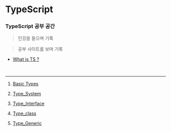 # TypeScript

### TypeScript 공부 공간  


> 인강을 들으며 기록

> 공부 사이트를 보며 기록

- [What is TS ?](https://github.com/KIMHUEMANG/MyTIL/blob/master/Front-End/TypeScript.md)
  
  <br>
  
---

1. [Basic Types](https://github.com/KIMHUEMANG/Study_TypeScript/tree/main/TypeScript_Essentials)


2. [Type_System](https://github.com/KIMHUEMANG/Study_TypeScript/tree/main/Type_System)
3. [Type_Interface](https://github.com/KIMHUEMANG/Study_TypeScript/tree/main/Interface)
4. [Type_class](https://github.com/KIMHUEMANG/Study_TypeScript/tree/main/class)
5. [Type_Generic](https://github.com/KIMHUEMANG/Study_TypeScript/tree/main/Generic)